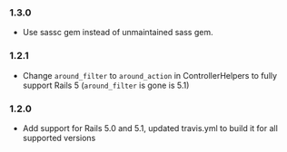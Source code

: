 ### 1.3.0
- Use sassc gem instead of unmaintained sass gem.

### 1.2.1
- Change `around_filter` to `around_action` in ControllerHelpers to fully support Rails 5 (`around_filter` is gone is 5.1)

### 1.2.0
- Add support for Rails 5.0 and 5.1, updated travis.yml to build it for all supported versions
